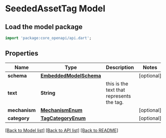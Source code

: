 # SeededAssetTag Model

## Load the model package
```dart
import 'package:core_openapi/api.dart';
```

## Properties
Name | Type | Description | Notes
------------ | ------------- | ------------- | -------------
**schema** | [**EmbeddedModelSchema**](EmbeddedModelSchema) |  | [optional] 
**text** | **String** | this is the text that represents the tag. | 
**mechanism** | [**MechanismEnum**](MechanismEnum) |  | [optional] 
**category** | [**TagCategoryEnum**](TagCategoryEnum) |  | [optional] 

[[Back to Model list]](../README#documentation-for-models) [[Back to API list]](../README#documentation-for-api-endpoints) [[Back to README]](../README)


